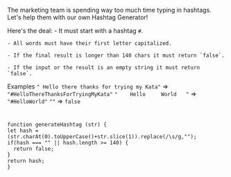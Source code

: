 The marketing team is spending way too much time typing in hashtags.
Let's help them with our own Hashtag Generator!

  Here's the deal:
    - It must start with a hashtag `#`.
    
    - All words must have their first letter capitalized.
    
    - If the final result is longer than 140 chars it must return `false`.
    
    - If the input or the result is an empty string it must return `false`.

Examples
`" Hello there thanks for trying my Kata"`  =>  `"#HelloThereThanksForTryingMyKata"`
`"    Hello     World   "`                  =>  `"#HelloWorld"`
`""`                                       =>  `false`

#

```
function generateHashtag (str) {
let hash = (str.charAt(0).toUpperCase()+str.slice(1)).replace(/\s/g,"");
if(hash === "" || hash.length >= 140) {
  return false;
}
return hash;
}
```
